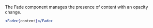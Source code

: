 The Fade component manages the presence of content with an opacity change.

```jsx
<Fade>{content}</Fade>
```
